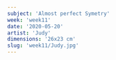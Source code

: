 ```yaml
---
subject: 'Almost perfect Symetry'
week: 'week11'
date: '2020-05-20'
artist: 'Judy'
dimensions: '26x23 cm'
slug: 'week11/Judy.jpg'
---
```

